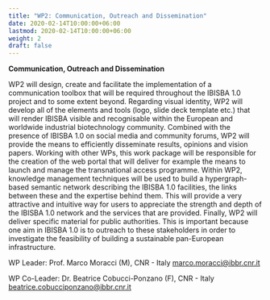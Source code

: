 ```yaml
---
title: "WP2: Communication, Outreach and Dissemination"
date: 2020-02-14T10:00:00+06:00
lastmod: 2020-02-14T10:00:00+06:00
weight: 2
draft: false
---
```


**Communication, Outreach and Dissemination**

WP2 will design, create and facilitate the implementation of a communication toolbox that will be required throughout the IBISBA 1.0 project and to some extent beyond. Regarding visual identity, WP2 will develop all of the elements and tools (logo, slide deck template etc.) that will render IBISBA visible and recognisable within the European and worldwide industrial biotechnology community.
Combined with the presence of IBISBA 1.0 on social media and community forums, WP2 will provide the means to efficiently disseminate results, opinions and vision papers. Working with other WPs, this work package will be responsible for the creation of the web portal that will deliver for example the means to launch and manage the transnational access programme. Within WP2, knowledge management techniques will be used to build a hypergraph-based semantic network describing the IBISBA 1.0 facilities, the links between these and the expertise behind them. This will provide a very attractive and intuitive way for users to appreciate the strength and depth of the IBISBA 1.0 network and the services that are provided. Finally, WP2 will deliver specific material for public authorities. This is important because one aim in IBISBA 1.0 is to outreach to these stakeholders in order to investigate the feasibility of building a sustainable pan-European infrastructure.

WP Leader: Prof. Marco Moracci (M), CNR - Italy
[marco.moracci@ibbr.cnr.it](mailto:marco.moracci@ibbr.cnr.it)

WP Co-Leader: Dr. Beatrice Cobucci-Ponzano (F), CNR - Italy
[beatrice.cobucciponzano@ibbr.cnr.it](mailto:beatrice.cobucciponzano@ibbr.cnr.it) 
